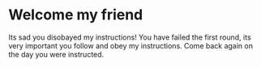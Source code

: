 # Welcome my friend 

Its sad you disobayed my instructions! You have failed the first round, its very important you follow and obey my instructions. 
Come back again on the day you were instructed.
